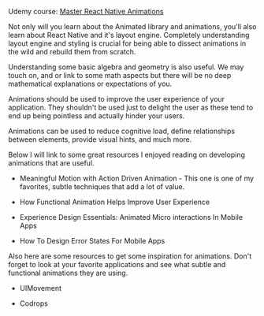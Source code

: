 Udemy course:
[Master React Native Animations](https://www.udemy.com/course/master-react-native-animations/)

Not only will you learn about the Animated library and animations, you'll also learn about React Native and it's layout engine. Completely understanding layout engine and styling is crucial for being able to dissect animations in the wild and rebuild them from scratch.

Understanding some basic algebra and geometry is also useful. We may touch on, and or link to some math aspects but there will be no deep mathematical explanations or expectations of you.

Animations should be used to improve the user experience of your application. They shouldn't be used just to delight the user as these tend to end up being pointless and actually hinder your users.

Animations can be used to reduce cognitive load, define relationships between elements, provide visual hints, and much more.

Below I will link to some great resources I enjoyed reading on developing animations that are useful.

- Meaningful Motion with Action Driven Animation - This one is one of my favorites, subtle techniques that add a lot of value.

- How Functional Animation Helps Improve User Experience

- Experience Design Essentials: Animated Micro interactions In Mobile Apps

- How To Design Error States For Mobile Apps

Also here are some resources to get some inspiration for animations. Don't forget to look at your favorite applications and see what subtle and functional animations they are using.

- UIMovement

- Codrops

